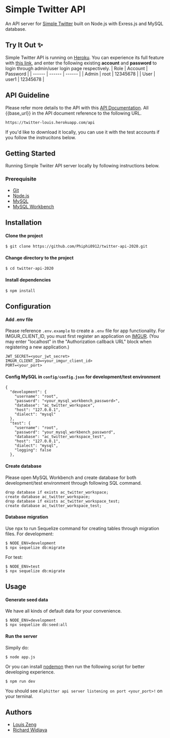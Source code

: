 # Simple Twitter API
An API server for [Simple Twitter](https://zheanzheng.github.io/vue_twitter/#/signin) built on Node.js with Exress.js and MySQL database.
## Try It Out ✨
Simple Twitter API is running on [Heroku](heroku.com). You can experience its full feature with [this link](https://zheanzheng.github.io/vue_twitter/#/signin), and enter the following existing **account** and **password** to login through admin/user login page respectively.
| Role | Account | Password |
| ------ | ------ | ------ |
| Admin | root | 12345678 |
| User | user1 | 12345678 |

## API Guideline
Please refer more details to the API with this [API Documentation](https://documenter.getpostman.com/view/18991958/UVknuGu4). All {{base_url}} in the API document reference to the following URL.
```
https://twitter-louis.herokuapp.com/api
```
If you'd like to download it locally, you can use it with the test accounts if you follow the instrucitons below.

## Getting Started
Running Simple Twiiter API server locally by following instructions below.

### Prerequisite
- [Git](https://git-scm.com/downloads)
- [Node.js](https://nodejs.org/en/download/)
- [MySQL](https://dev.mysql.com/downloads/mysql/)
- [MySQL Workbench](https://dev.mysql.com/downloads/mysql/)

## Installation
#### Clone the project
```
$ git clone https://github.com/Phiphi0912/twitter-api-2020.git
```
####  Change directory to the project
```
$ cd twitter-api-2020
```
#### Install dependencies
```
$ npm install
```
## Configuration
#### Add .env file
Please reference `.env.example` to create a `.env` file for app functionality.
For IMGUR_CLIENT_ID, you must first register an application on [IMGUR](https://api.imgur.com/oauth2/addclient).
(You may enter "localhost" in the "Authorization callback URL" block when registering a new application.)
```
JWT_SECRET=<your_jwt_secret>
IMGUR_CLIENT_ID=<your_imgur_client_id>
PORT=<your_port>
```

#### Config MySQL in `config/config.json` for development/test environment

```
{
  "development": {
    "username": "root",
    "password": "<your_mysql_workbench_password>",
    "database": "ac_twitter_workspace",
    "host": "127.0.0.1",
    "dialect": "mysql"
  },
  "test": {
    "username": "root",
    "password": "your_mysql_workbench_password",
    "database": "ac_twitter_workspace_test",
    "host": "127.0.0.1",
    "dialect": "mysql",
    "logging": false
  },
```

#### Create database
Please open MySQL Workbench and create database for both development/test environment through following SQL command.
```
drop database if exists ac_twitter_workspace;
create database ac_twitter_workspace;
drop database if exists ac_twitter_workspace_test;
create database ac_twitter_workspace_test;
```

#### Database migration
Use npx to run Sequelize command for creating tables through migration files.
For development:
```
$ NODE_ENV=development
$ npx sequelize db:migrate
```
For test:
```
$ NODE_ENV=test
$ npx sequelize db:migrate
```

## Usage
#### Generate seed data
We have all kinds of default data for your convenience. 
```
$ NODE_ENV=development
$ npx sequelize db:seed:all
```
#### Run the server
Simpily do:
```
$ node app.js
```
Or you can install [nodemon](https://www.npmjs.com/package/nodemon) then run the following script for better developing experience.
```
$ npm run dev
```
You should see `Alphitter api server listening on port <your_port>!` on your terninal.

## Authors
- [Louis Zeng](https://github.com/Phiphi0912)
- [Richard Widjaya](https://github.com/ricwidjaya)
